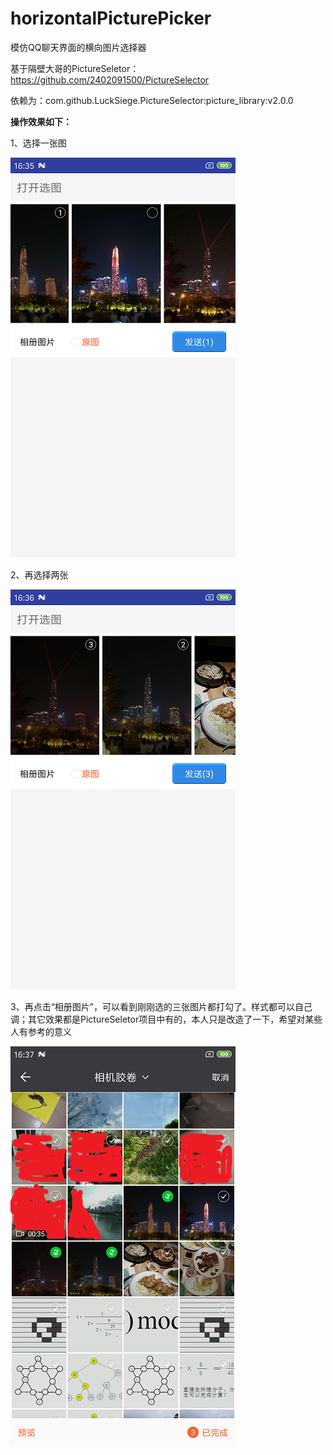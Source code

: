 # horizontalPicturePicker
模仿QQ聊天界面的横向图片选择器

基于隔壁大哥的PictureSeletor： https://github.com/2402091500/PictureSelector

依赖为：com.github.LuckSiege.PictureSelector:picture_library:v2.0.0

**操作效果如下：**

1、选择一张图

![pic1](https://raw.githubusercontent.com/303597336/horizontalPicturePicker/master/pic/horizontalpictureselector1_s.png)



2、再选择两张

![pic2](https://raw.githubusercontent.com/303597336/horizontalPicturePicker/master/pic/horizontalpictureselector2_s.png)

3、再点击“相册图片”，可以看到刚刚选的三张图片都打勾了。样式都可以自己调；其它效果都是PictureSeletor项目中有的，本人只是改造了一下，希望对某些人有参考的意义

![pic3](https://raw.githubusercontent.com/303597336/horizontalPicturePicker/master/pic/horizontalpictureselector3_s.png)






